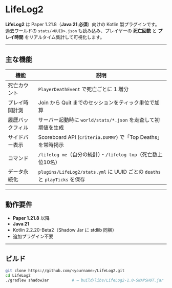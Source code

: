 # LifeLog2

**LifeLog2** は Paper 1.21.8（**Java 21 必須**）向けの Kotlin 製プラグインです。  
過去ワールドの `stats/<UUID>.json` も読み込み、プレイヤーの **死亡回数** と **プレイ時間** をリアルタイム集計して可視化します。

---

## 主な機能

| 機能                | 説明                                                                                      |
|---------------------|-------------------------------------------------------------------------------------------|
| 死亡カウント        | `PlayerDeathEvent` で死亡ごとに 1 増分                                                   |
| プレイ時間計測      | Join から Quit までのセッションをティック単位で加算                                      |
| 履歴バックフィル    | サーバー起動時に `world/stats/*.json` を走査して初期値を生成                              |
| サイドバー表示      | Scoreboard API (`Criteria.DUMMY`) で「Top Deaths」を常時掲示                              |
| コマンド            | `/lifelog me`（自分の統計）・`/lifelog top`（死亡数上位10名）                             |
| データ永続化        | `plugins/LifeLog2/stats.yml` に UUID ごとの `deaths` と `playTicks` を保存                |

---

## 動作要件

* **Paper 1.21.8** 以降  
* **Java 21**  
* Kotlin 2.2.20-Beta2（Shadow Jar に stdlib 同梱）  
* 追加プラグイン不要

---

## ビルド

```bash
git clone https://github.com/<yourname>/LifeLog2.git
cd LifeLog2
./gradlew shadowJar          # → build/libs/LifeLog2-1.0-SNAPSHOT.jar
